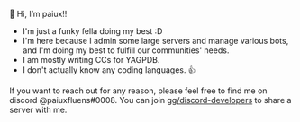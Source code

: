 👋 Hi, I’m paiux!!
- I'm just a funky fella doing my best :D 
- I'm here because I admin some large servers and manage various bots, and I'm doing my best to fulfill our communities' needs.
- I am mostly writing CCs for YAGPDB. 
- I don't actually know any coding languages. :thumbsup: 

If you want to reach out for any reason, please feel free to find me on discord @paiuxfluens#0008. 
You can join <a href="https://discord.gg/discord-developers">gg/discord-developers</a> to share a server with me. 

<!---
paiuxfluens/paiuxfluens is a ✨ special ✨ repository because its `README.md` (this file) appears on your GitHub profile.
You can click the Preview link to take a look at your changes.
--->

